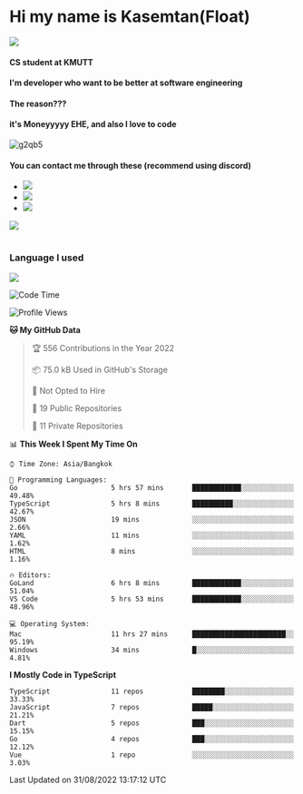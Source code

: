 # Hi my name is Kasemtan(Float)
![](https://64.media.tumblr.com/9c2a8f831efe8da556ffbf89cebb52c9/b86c1ab833a37e32-93/s1280x1920/d000dc22f75df64be2bc150f5fa69c4f6df6bb07.gifv)
#### CS student at KMUTT
#### I'm developer who want to be better at software engineering
#### The reason???
#### it's Moneyyyyy EHE, and also I love to code
![g2qb5](https://user-images.githubusercontent.com/69688279/175812510-9235eaf7-72f7-40d3-b163-56efa9aa5c6b.gif)

#### You can contact me through these (recommend using discord)
- [![](https://img.shields.io/badge/Discord-5865F2?logo=Discord&logoColor=white)](https://discordapp.com/users/278155096225742848)
- [![](https://img.shields.io/badge/Facebook-1877F2?logo=facebook&logoColor=white)](https://www.facebook.com/float.teavasirichokchai/)
- [![](https://img.shields.io/badge/linkedin-0A66C2?logo=linkedin&logoColor=white)](https://www.linkedin.com/in/kasemtan-teavasirichokchai-975531227/)

[![](https://github-readme-stats.vercel.app/api?username=FloatKasemtan&show_icons=true&theme=nightowl)]()
#
### Language I used
[![](https://github-readme-stats.vercel.app/api/top-langs/?username=FloatKasemtan&layout=compact&theme=nightowl)]()
<!--START_SECTION:waka-->
![Code Time](http://img.shields.io/badge/Code%20Time-692%20hrs%2016%20mins-blue)

![Profile Views](http://img.shields.io/badge/Profile%20Views-1-blue)

**🐱 My GitHub Data** 

> 🏆 556 Contributions in the Year 2022
 > 
> 📦 75.0 kB Used in GitHub's Storage 
 > 
> 🚫 Not Opted to Hire
 > 
> 📜 19 Public Repositories 
 > 
> 🔑 11 Private Repositories  
 > 
📊 **This Week I Spent My Time On** 

```text
⌚︎ Time Zone: Asia/Bangkok

💬 Programming Languages: 
Go                       5 hrs 57 mins       ████████████░░░░░░░░░░░░░   49.48% 
TypeScript               5 hrs 8 mins        ██████████░░░░░░░░░░░░░░░   42.67% 
JSON                     19 mins             ░░░░░░░░░░░░░░░░░░░░░░░░░   2.66% 
YAML                     11 mins             ░░░░░░░░░░░░░░░░░░░░░░░░░   1.62% 
HTML                     8 mins              ░░░░░░░░░░░░░░░░░░░░░░░░░   1.16%

🔥 Editors: 
GoLand                   6 hrs 8 mins        ████████████░░░░░░░░░░░░░   51.04% 
VS Code                  5 hrs 53 mins       ████████████░░░░░░░░░░░░░   48.96%

💻 Operating System: 
Mac                      11 hrs 27 mins      ███████████████████████░░   95.19% 
Windows                  34 mins             █░░░░░░░░░░░░░░░░░░░░░░░░   4.81%

```

**I Mostly Code in TypeScript** 

```text
TypeScript               11 repos            ████████░░░░░░░░░░░░░░░░░   33.33% 
JavaScript               7 repos             █████░░░░░░░░░░░░░░░░░░░░   21.21% 
Dart                     5 repos             ███░░░░░░░░░░░░░░░░░░░░░░   15.15% 
Go                       4 repos             ███░░░░░░░░░░░░░░░░░░░░░░   12.12% 
Vue                      1 repo              ░░░░░░░░░░░░░░░░░░░░░░░░░   3.03%

```



 Last Updated on 31/08/2022 13:17:12 UTC
<!--END_SECTION:waka-->
<!--
**FloatKasemtan/FloatKasemtan** is a ✨ _special_ ✨ repository because its `README.md` (this file) appears on your GitHub profile.

Here are some ideas to get you started:

- 🔭 I’m currently working on ...
- 🌱 I’m currently learning ...
- 👯 I’m looking to collaborate on ...
- 🤔 I’m looking for help with ...
- 💬 Ask me about ...
- 📫 How to reach me: ...
- 😄 Pronouns: ...
- ⚡ Fun fact: ...
-->
